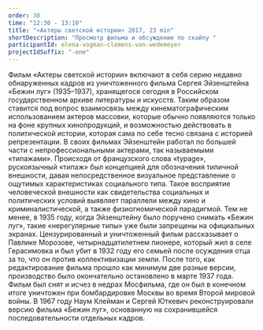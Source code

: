 ```yaml
---
order: 30
time: "12:30 - 13:10"
title: "«Актеры светской истории» 2017, 23 min"
shortDescription: "Просмотр фильма и обсуждение по скайпу "
participantId: elena-vogman-clemens-von-wedemeyer
projectIdSuffix: "-one"
---
```


Фильм «Актеры светской истории» включают в себя серию недавно обнаруженных кадров из уничтоженного фильма Сергея Эйзенштейна «Бежин луг» (1935–1937), хранящегося сегодня в Российском государственном архиве литературы и искусств. Таким образом ставится под вопрос взаимосвязь между кинематографическим использованием актеров массовки, которые обычно появляются только на фоне крупных кинопродукций, и возможностью действовать в политической истории, которая сама по себе тесно связана с историей репрезентации. В своих фильмах Эйзенштейн работал по большей части с непрофессиональными актерами, так называемыми «типажами». Происходя от французского слова «typage», рускоязычный «типаж» был концепцией для обозначения типичной внешности, давая непосредственное визуальное представление о ощутимых характеристиках социального типа. Такое восприятие человеческой внешности как свидетельства социальных и политических условий выявляет параллели между кино и криминалистической, а также физиогномической парадигмой. Тем не менее, в 1935 году, когда Эйзенштейну было поручено снимать «Бежин луг», такие «нерегулярные типы» уже были запрещены на официальных экранах. Цензурированный и уничтоженный фильм рассказывает о Павлике Морозове, четырнадцатилетнем пионере, который жил в селе Герасимовка и был убит в 1932 году его семьей после осуждения отца за то, что он против коллективизации земли. После того, как редактирование фильма прошло как минимум две разные версии, производство было окончательно остановлено в марте 1937 года. Фильм был снят и исчез в недрах Мосфильма, где он был в конечном итоге уничтожен при бомбардировке Москвы во время Второй мировой войны. В 1967 году Наум Клейман и Сергей Юткевич реконструировали версию фильма «Бежин луг», основанную на сохранившейся последовательности отдельных кадров.
